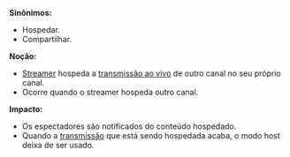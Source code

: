 **Sinônimos:**
* Hospedar.
* Compartilhar.

**Noção:**
* [Streamer](Streamer) hospeda a [transmissão ao vivo](Stream) de outro canal no seu próprio canal.
* Ocorre quando o streamer hospeda outro canal.

**Impacto:**
* Os espectadores são notificados do conteúdo hospedado.
* Quando a [transmissão](Streamar) que está sendo hospedada acaba, o modo host deixa de ser usado.